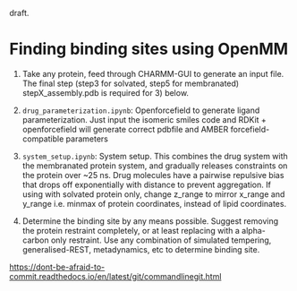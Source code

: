 draft.

# Finding binding sites using OpenMM 

1) Take any protein, feed through CHARMM-GUI to generate an input file. The final step (step3 for solvated, step5 for membranated) stepX_assembly.pdb is required for 3) below. 

2) `drug_parameterization.ipynb`: Openforcefield to generate ligand parameterization. Just input the isomeric smiles code and RDKit + openforcefield will generate correct pdbfile and AMBER forcefield-compatible parameters

3) `system_setup.ipynb`: System setup. This combines the drug system with the membranated protein system, and gradually releases constraints on the protein over ~25 ns. Drug molecules have a pairwise repulsive bias that drops off exponentially with distance to prevent aggregation. If using with solvated protein only, change z_range to mirror x_range and y_range i.e. minmax of protein coordinates, instead of lipid coordinates. 

4) Determine the binding site by any means possible. Suggest removing the protein restraint completely, or at least replacing with a alpha-carbon only restraint. Use any combination of simulated tempering, generalised-REST, metadynamics, etc to determine binding site. 


https://dont-be-afraid-to-commit.readthedocs.io/en/latest/git/commandlinegit.html
